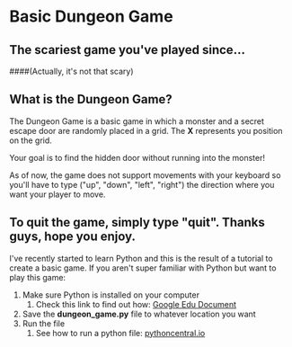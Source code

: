 # Basic Dungeon Game

## The scariest game you've played since...
####(Actually, it's not that scary)

## What is the Dungeon Game?

The Dungeon Game is a basic game in which a monster and a secret escape door are
randomly placed in a grid. The **X** represents you position on the grid.

Your goal is to find the hidden door without running into the monster!

As of now, the game does not support movements with your keyboard so you'll have
to type ("up", "down", "left", "right") the direction where you want your player
to move.

To quit the game, simply type "quit". Thanks guys, hope you enjoy.
---

I've recently started to learn Python and this is the result of a tutorial to
create a basic game. If you aren't super familiar with Python but want to play
this game:

1. Make sure Python is installed on your computer
    1. Check this link to find out how:
    [Google Edu Document](https://edu.google.com/openonline/course-builder/docs/1.10/set-up-course-builder/check-for-python.html)
2. Save the **dungeon_game.py** file to whatever location you want
3. Run the file
    1. See how to run a python file: [pythoncentral.io](http://pythoncentral.io/execute-python-script-file-shell/)
